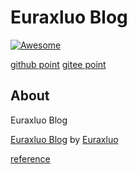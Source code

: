# Euraxluo Blog

[![Awesome](https://awesome.re/badge.svg)](https://github.com/budparr/awesome-hugo)

[github point](https://euraxluo.github.io/zh-cn/)
[gitee point](https://euraxluo.gitee.io/zh-cn/)
## About
Euraxluo Blog

[Euraxluo Blog](https://github.com/Euraxluo/Euraxluo.github.io) by [Euraxluo](https://github.com/Euraxluo)

[reference](hugo-theme-bootstrap-0.59.0)